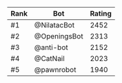 Rank|Bot|Rating
---|---|---
#1|@NilatacBot|2452
#2|@OpeningsBot|2313
#3|@anti-bot|2152
#4|@CatNail|2023
#5|@pawnrobot|1940
